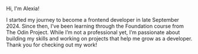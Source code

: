 Hi, I'm Alexia!

I started my journey to become a frontend developer in late September 2024.
Since then, I’ve been learning through the Foundation
course from The Odin Project. While I’m not a professional yet, I’m passionate about building my skills and working on
projects that help me grow as a developer. Thank you for checking out my work!